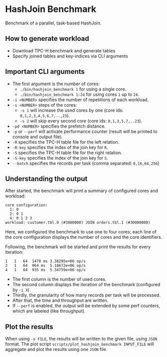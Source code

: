 # HashJoin Benchmark
Benchmark of a parallel, task-based HashJoin.

## How to generate workload
* Download TPC-H benchmark and generate tables
* Specify joined tables and key-indices via CLI arguments

## Important CLI arguments
* The first argument is the number of cores:
    * `./bin/hashjoin_benchmark 1` for using a single core.
    * `./bin/hashjoin_benchmark 1:24` for using cores `1` up to `24`.
* `-i <NUMBER>` specifies the number of repetitions of each workload.
* `-s <NUMBER>` steps of the cores:
    * `-s 1` will increase the used cores by one (core ids: `0,1,2,3,4,5,6,7,..,23`).
    * `-s 2` will skip every second core (core ids: `0,1,3,5,7,..23`).
* `-pd <NUMBER>` specifies the prefetch distance.
* `-p` or `--perf` will activate performance counter (result will be printed to console and output file).
* `-R` specifies the TPC-H table file for the left relation.
* `-R-key` specifies the index of the join key for `R`.
* `-S` specifies the TPC-H table file for the right relation.
* `-S-key` specifies the index of the join key for `S`.
* `--batch` specifies the records per task (comma separated: `8,16,64,256`)

## Understanding the output
After started, the benchmark will print a summary of configured cores and workload:

    core configuration: 
      1: 0
      2: 0 1
      4: 0 1 2 3
    workload: customer.tbl.0 (#3000000) JOIN orders.tbl.1 (#30000000)

Here, we configured the benchmark to use one to four cores; each line of the core configuration displays the number of cores and the core identifiers.

Following, the benchmark will be started and print the results for every iteration:

    1	1	64	1478 ms	3.38295e+06 op/s
    2	1	64	964 ms	5.18672e+06 op/s
    4	1	64	935 ms	5.34759e+06 op/s
    
* The first column is the number of used cores.
* The second column displays the iteration of the benchmark (configured by `-i X`).
* Thirdly, the granularity of how many records per task will be processed.
* After that, the time and throughput are written.
* If `--perf` is enabled, the output will be extended by some perf counters, which are labeled (like throughput).

## Plot the results
When using `-o FILE`, the results will be written to the given file, using `JSON` format.
The plot script `scripts/plot_hashjoin_benchmark INPUT_FILE` will aggregate and plot the results using one `JSON` file.
